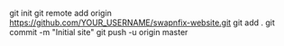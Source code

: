 git init
git remote add origin https://github.com/YOUR_USERNAME/swapnfix-website.git
git add .
git commit -m "Initial site"
git push -u origin master
